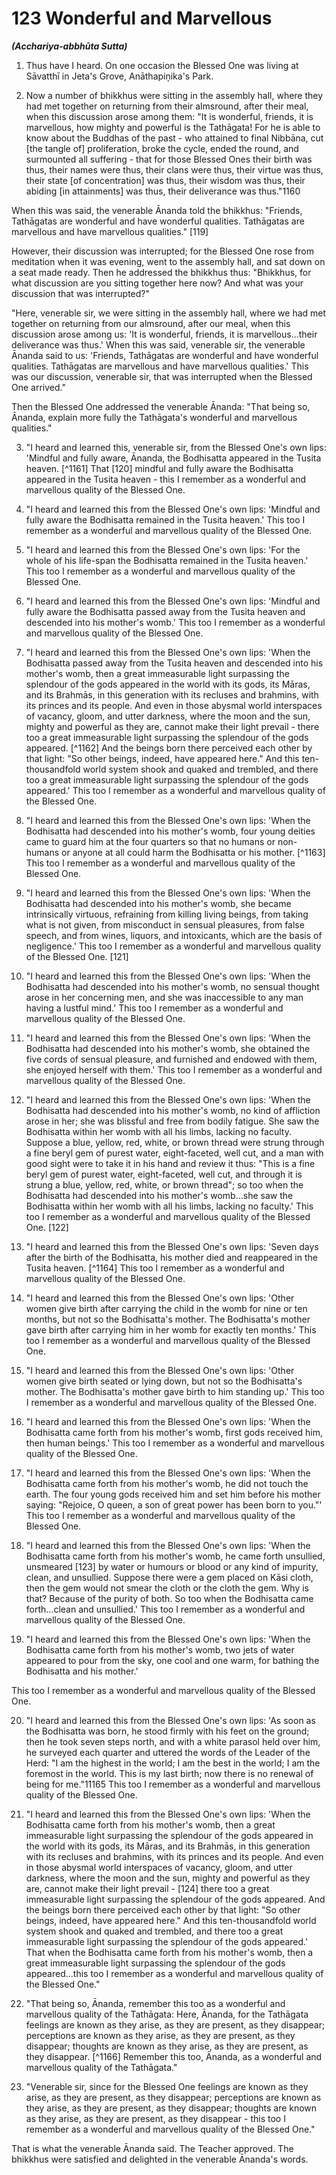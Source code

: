 # 123 Wonderful and Marvellous
***(Acchariya-abbhūta Sutta)***

1. Thus have I heard. On one occasion the Blessed One was living at Sāvatthī in Jeta's Grove, Anāthapiṇ̣ika's Park.

2. Now a number of bhikkhus were sitting in the assembly hall, where they had met together on returning from their almsround, after their meal, when this discussion arose among them: "It is wonderful, friends, it is marvellous, how mighty and powerful is the Tathāgata! For he is able to know about the Buddhas of the past - who attained to final Nibbāna, cut [the tangle of] proliferation, broke the cycle, ended the round, and surmounted all suffering - that for those Blessed Ones their birth was thus, their names were thus, their clans were thus, their virtue was thus, their state [of concentration] was thus, their wisdom was thus, their abiding [in attainments] was thus, their deliverance was thus."1160

When this was said, the venerable Ānanda told the bhikkhus: "Friends, Tathāgatas are wonderful and have wonderful qualities. Tathāgatas are marvellous and have marvellous qualities." [119]

However, their discussion was interrupted; for the Blessed One rose from meditation when it was evening, went to the assembly hall, and sat down on a seat made ready. Then he addressed the bhikkhus thus: "Bhikkhus, for what discussion are you sitting together here now? And what was your discussion that was interrupted?"

"Here, venerable sir, we were sitting in the assembly hall, where we had met together on returning from our almsround, after our meal, when this discussion arose among us: 'It is wonderful, friends, it is marvellous...their deliverance was thus.' When this was said, venerable sir, the venerable Ānanda said to us: 'Friends, Tathāgatas are wonderful and have wonderful
qualities. Tathāgatas are marvellous and have marvellous qualities.' This was our discussion, venerable sir, that was interrupted when the Blessed One arrived."

Then the Blessed One addressed the venerable Ānanda: "That being so, Ānanda, explain more fully the Tathāgata's wonderful and marvellous qualities."

3. "I heard and learned this, venerable sir, from the Blessed One's own lips: 'Mindful and fully aware, Ānanda, the Bodhisatta appeared in the Tusita heaven. [^1161] That [120] mindful and fully aware the Bodhisatta appeared in the Tusita heaven - this I remember as a wonderful and marvellous quality of the Blessed One.

4. "I heard and learned this from the Blessed One's own lips: 'Mindful and fully aware the Bodhisatta remained in the Tusita heaven.' This too I remember as a wonderful and marvellous quality of the Blessed One.

5. "I heard and learned this from the Blessed One's own lips: 'For the whole of his life-span the Bodhisatta remained in the Tusita heaven.' This too I remember as a wonderful and marvellous quality of the Blessed One.

6. "I heard and learned this from the Blessed One's own lips: 'Mindful and fully aware the Bodhisatta passed away from the Tusita heaven and descended into his mother's womb.' This too I remember as a wonderful and marvellous quality of the Blessed One.

7. "I heard and learned this from the Blessed One's own lips: 'When the Bodhisatta passed away from the Tusita heaven and descended into his mother's womb, then a great immeasurable light surpassing the splendour of the gods appeared in the world with its gods, its Māras, and its Brahmās, in this generation with its recluses and brahmins, with its princes and its people. And even in those abysmal world interspaces of vacancy, gloom, and utter darkness, where the moon and the sun, mighty and powerful as they are, cannot make their light prevail - there too a great immeasurable light surpassing the splendour of the gods appeared. [^1162] And the beings born there perceived each other by that light: "So other beings, indeed, have appeared here." And this ten-thousandfold world system shook and quaked and trembled, and there too a great immeasurable light surpassing the
splendour of the gods appeared.' This too I remember as a wonderful and marvellous quality of the Blessed One.

8. "I heard and learned this from the Blessed One's own lips: 'When the Bodhisatta had descended into his mother's womb, four young deities came to guard him at the four quarters so that no humans or non-humans or anyone at all could harm the Bodhisatta or his mother. [^1163] This too I remember as a wonderful and marvellous quality of the Blessed One.

9. "I heard and learned this from the Blessed One's own lips: 'When the Bodhisatta had descended into his mother's womb, she became intrinsically virtuous, refraining from killing living beings, from taking what is not given, from misconduct in sensual pleasures, from false speech, and from wines, liquors, and intoxicants, which are the basis of negligence.' This too I remember as a wonderful and marvellous quality of the Blessed One. [121]

10. "I heard and learned this from the Blessed One's own lips: 'When the Bodhisatta had descended into his mother's womb, no sensual thought arose in her concerning men, and she was inaccessible to any man having a lustful mind.' This too I remember as a wonderful and marvellous quality of the Blessed One.

11. "I heard and learned this from the Blessed One's own lips: 'When the Bodhisatta had descended into his mother's womb, she obtained the five cords of sensual pleasure, and furnished and endowed with them, she enjoyed herself with them.' This too I remember as a wonderful and marvellous quality of the Blessed One.

12. "I heard and learned this from the Blessed One's own lips: 'When the Bodhisatta had descended into his mother's womb, no kind of affliction arose in her; she was blissful and free from bodily fatigue. She saw the Bodhisatta within her womb with all his limbs, lacking no faculty. Suppose a blue, yellow, red, white, or brown thread were strung through a fine beryl gem of purest water, eight-faceted, well cut, and a man with good sight were to take it in his hand and review it thus: "This is a fine beryl gem of purest water, eight-faceted, well cut, and through it is strung a blue, yellow, red, white, or brown thread"; so too when the Bodhisatta had descended into his mother's womb...she saw the Bodhisatta within her womb with all his limbs, lacking no
faculty.' This too I remember as a wonderful and marvellous quality of the Blessed One. [122]

13. "I heard and learned this from the Blessed One's own lips: 'Seven days after the birth of the Bodhisatta, his mother died and reappeared in the Tusita heaven. [^1164] This too I remember as a wonderful and marvellous quality of the Blessed One.

14. "I heard and learned this from the Blessed One's own lips: 'Other women give birth after carrying the child in the womb for nine or ten months, but not so the Bodhisatta's mother. The Bodhisatta's mother gave birth after carrying him in her womb for exactly ten months.' This too I remember as a wonderful and marvellous quality of the Blessed One.

15. "I heard and learned this from the Blessed One's own lips: 'Other women give birth seated or lying down, but not so the Bodhisatta's mother. The Bodhisatta's mother gave birth to him standing up.' This too I remember as a wonderful and marvellous quality of the Blessed One.

16. "I heard and learned this from the Blessed One's own lips: 'When the Bodhisatta came forth from his mother's womb, first gods received him, then human beings.' This too I remember as a wonderful and marvellous quality of the Blessed One.

17. "I heard and learned this from the Blessed One's own lips: 'When the Bodhisatta came forth from his mother's womb, he did not touch the earth. The four young gods received him and set him before his mother saying: "Rejoice, O queen, a son of great power has been born to you."' This too I remember as a wonderful and marvellous quality of the Blessed One.

18. "I heard and learned this from the Blessed One's own lips: 'When the Bodhisatta came forth from his mother's womb, he came forth unsullied, unsmeared [123] by water or humours or blood or any kind of impurity, clean, and unsullied. Suppose there were a gem placed on Kāsi cloth, then the gem would not smear the cloth or the cloth the gem. Why is that? Because of the purity of both. So too when the Bodhisatta came forth...clean and unsullied.' This too I remember as a wonderful and marvellous quality of the Blessed One.

19. "I heard and learned this from the Blessed One's own lips: 'When the Bodhisatta came forth from his mother's womb, two jets of water appeared to pour from the sky, one cool and one warm, for bathing the Bodhisatta and his mother.'

This too I remember as a wonderful and marvellous quality of the Blessed One.

20. "I heard and learned this from the Blessed One's own lips: 'As soon as the Bodhisatta was born, he stood firmly with his feet on the ground; then he took seven steps north, and with a white parasol held over him, he surveyed each quarter and uttered the words of the Leader of the Herd: "I am the highest in the world; I am the best in the world; I am the foremost in the world. This is my last birth; now there is no renewal of being for me."11165 This too I remember as a wonderful and marvellous quality of the Blessed One.

21. "I heard and learned this from the Blessed One's own lips: 'When the Bodhisatta came forth from his mother's womb, then a great immeasurable light surpassing the splendour of the gods appeared in the world with its gods, its Māras, and its Brahmās, in this generation with its recluses and brahmins, with its princes and its people. And even in those abysmal world interspaces of vacancy, gloom, and utter darkness, where the moon and the sun, mighty and powerful as they are, cannot make their light prevail - [124] there too a great immeasurable light surpassing the splendour of the gods appeared. And the beings born there perceived each other by that light: "So other beings, indeed, have appeared here." And this ten-thousandfold world system shook and quaked and trembled, and there too a great immeasurable light surpassing the splendour of the gods appeared.' That when the Bodhisatta came forth from his mother's womb, then a great immeasurable light surpassing the splendour of the gods appeared...this too I remember as a wonderful and marvellous quality of the Blessed One."

22. "That being so, Ānanda, remember this too as a wonderful and marvellous quality of the Tathāgata: Here, Ānanda, for the Tathāgata feelings are known as they arise, as they are present, as they disappear; perceptions are known as they arise, as they are present, as they disappear; thoughts are known as they arise, as they are present, as they disappear. [^1166] Remember this too, Ānanda, as a wonderful and marvellous quality of the Tathāgata."

23. "Venerable sir, since for the Blessed One feelings are known as they arise, as they are present, as they disappear; perceptions are known as they arise, as they are present, as they
disappear; thoughts are known as they arise, as they are present, as they disappear - this too I remember as a wonderful and marvellous quality of the Blessed One."

That is what the venerable Ānanda said. The Teacher approved. The bhikkhus were satisfied and delighted in the venerable Ānanda's words.